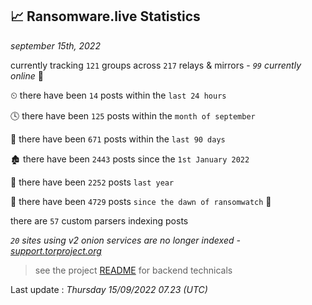 
## 📈 Ransomware.live Statistics
_september 15th, 2022_

currently tracking `121` groups across `217` relays & mirrors - _`99` currently online_ 📡

⏲ there have been `14` posts within the `last 24 hours`

🕓 there have been `125` posts within the `month of september`

📅 there have been `671` posts within the `last 90 days`

🏚 there have been `2443` posts since the `1st January 2022`

🚀 there have been `2252` posts `last year`

🦕 there have been `4729` posts `since the dawn of ransomwatch` 🐣

there are `57` custom parsers indexing posts

_`20` sites using v2 onion services are no longer indexed - [support.torproject.org](https://support.torproject.org/onionservices/v2-deprecation/)_

> see the project [README](https://github.com/jmousqueton/ransomwatch#readme) for backend technicals



Last update : _Thursday 15/09/2022 07.23 (UTC)_

